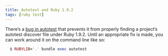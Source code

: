```yaml
---
title: Autotest and Ruby 1.9.2
tags: [ruby test]
---
```

There’s a [bug in autotest](http://rubyforge.org/tracker/index.php?func=detail&aid=28113&group_id=419&atid=1678) that prevents it from properly finding a project’s autotest discover file under Ruby 1.9.2. Until an appropriate fix is made, you can work around it on the command line like so:

```ruby
  $ RUBYLIB='.' bundle exec autotest
```
